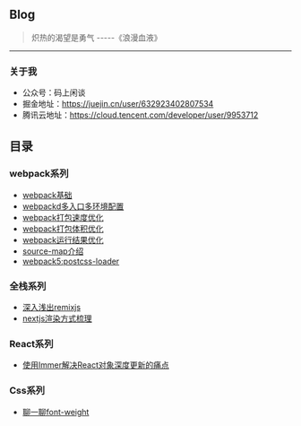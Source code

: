## Blog

> 炽热的渴望是勇气 -----《浪漫血液》
---

### 关于我

- 公众号：码上闲谈
- 掘金地址：https://juejin.cn/user/632923402807534
- 腾讯云地址：https://cloud.tencent.com/developer/user/9953712

## 目录

### webpack系列
- [webpack基础](https://github.com/AdolescentJou/KnowledgeNote/issues/1)
- [webpackd多入口多环境配置](https://github.com/AdolescentJou/KnowledgeNote/issues/2)
- [webpack打包速度优化](https://github.com/AdolescentJou/KnowledgeNote/issues/3)
- [webpack打包体积优化](https://github.com/AdolescentJou/KnowledgeNote/issues/4)
- [webpack运行结果优化](https://github.com/AdolescentJou/KnowledgeNote/issues/5)
- [source-map介绍](https://github.com/AdolescentJou/KnowledgeNote/issues/7)
- [webpack5:postcss-loader](https://github.com/AdolescentJou/KnowledgeNote/issues/6)

### 全栈系列
- [深入浅出remixjs](https://github.com/AdolescentJou/KnowledgeNote/issues/8)
- [nextjs渲染方式梳理](https://github.com/AdolescentJou/KnowledgeNote/issues/9)

### React系列
- [使用Immer解决React对象深度更新的痛点](https://github.com/AdolescentJou/KnowledgeNote/issues/10)

### Css系列
- [聊一聊font-weight](https://github.com/AdolescentJou/Blog/issues/11)
